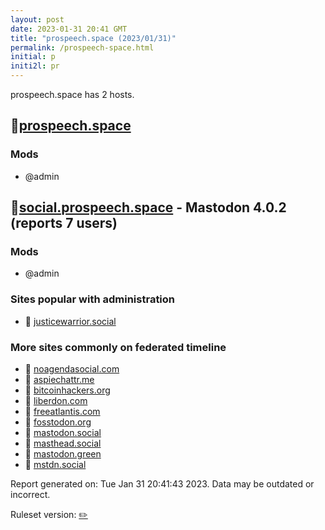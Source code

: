 ```yaml
---
layout: post
date: 2023-01-31 20:41 GMT
title: "prospeech.space (2023/01/31)"
permalink: /prospeech-space.html
initial: p
initi2l: pr
---
```


prospeech.space has 2 hosts.

## 🐘[prospeech.space](https://prospeech.space)

### Mods
 * @admin

## 🐘[social.prospeech.space](https://social.prospeech.space) - Mastodon 4.0.2 (reports 7 users)

### Mods
 * @admin

### Sites popular with administration

* 🐘 [justicewarrior.social](/justicewarrior-social.html)

### More sites commonly on federated timeline

* 🐘 [noagendasocial.com](/noagendasocial-com.html)
* 🐘 [aspiechattr.me](/aspiechattr-me.html)
* 🐘 [bitcoinhackers.org](/bitcoinhackers-org.html)
* 🐘 [liberdon.com](/liberdon-com.html)
* 🐘 [freeatlantis.com](/freeatlantis-com.html)
* 🐘 [fosstodon.org](/fosstodon-org.html)
* 🧸 [mastodon.social](/mastodon-social.html)
* 🐘 [masthead.social](/masthead-social.html)
* 🐘 [mastodon.green](/mastodon-green.html)
* 🐘 [mstdn.social](/mstdn-social.html)

Report generated on: Tue Jan 31 20:41:43 2023. Data may be outdated or incorrect.

Ruleset version: [✏️](/version-pencil)
